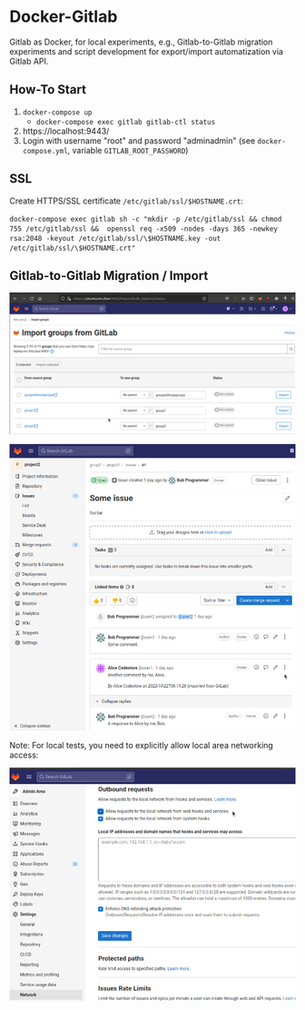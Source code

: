 # Docker-Gitlab

Gitlab as Docker, for local experiments, e.g., Gitlab-to-Gitlab migration experiments and script development for export/import automatization via Gitlab API.

## How-To Start

1. `docker-compose up`
    - `docker-compose exec gitlab gitlab-ctl status`
2. https://localhost:9443/
3. Login with username "root" and password "adminadmin" (see `docker-compose.yml`, variable `GITLAB_ROOT_PASSWORD`)



## SSL

Create HTTPS/SSL certificate `/etc/gitlab/ssl/$HOSTNAME.crt`:

`docker-compose exec gitlab sh -c "mkdir -p /etc/gitlab/ssl && chmod 755 /etc/gitlab/ssl &&  openssl req -x509 -nodes -days 365 -newkey rsa:2048 -keyout /etc/gitlab/ssl/\$HOSTNAME.key -out /etc/gitlab/ssl/\$HOSTNAME.crt"`



## Gitlab-to-Gitlab Migration / Import

![Gitlab-to-Gitlab](./doc/gitlab2gitlab_import.png)

![Gitlab-to-Gitlab](./doc/gitlab2gitlab_import_issue.png)


Note: For local tests, you need to explicitly allow local area networking access:

![Gitlab-to-Gitlab](./doc/gitlab_local_network_allow.png)

